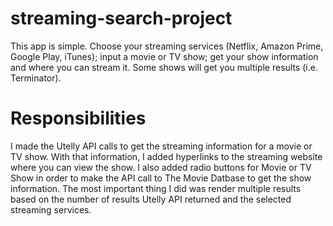 # streaming-search-project
This app is simple. Choose your streaming services (Netflix, Amazon Prime, Google Play, iTunes); input a movie or TV show; get your show information and where you can stream it. Some shows will get you multiple results (i.e. Terminator).

# Responsibilities
I made the Utelly API calls to get the streaming information for a movie or TV show. With that information, I added hyperlinks to the streaming website where you can view the show. I also added radio buttons for Movie or TV Show in order to make the API call to The Movie Datbase to get the show information. The most important thing I did was render multiple results based on the number of results Utelly API returned and the selected streaming services.
